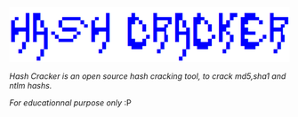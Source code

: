 ![alt text](https://github.com/Ph3nX-Z/Hash-Cracker/blob/master/logo.png?raw=true)

_Hash Cracker is an open source hash cracking tool, to crack md5,sha1 and ntlm hashs._

*For educationnal purpose only* :P
